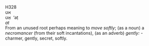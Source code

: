 <body>
  <p>H328<br>  אט  <br> אַט  ‎  ‘aṭ  <br><i>at </i><br>From an unused root perhaps meaning to <i>move</i> <i>softly</i>; (as a noun) a <i>necromancer</i> (from their soft incantations), (as an adverb) <i>gently: - </i>charmer, gently, secret, softly.<br></p>
 </body>